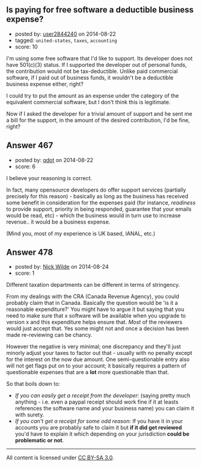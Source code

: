 ## Is paying for free software a deductible business expense?

- posted by: [user2844240](https://stackexchange.com/users/3388883/user2844240) on 2014-08-22
- tagged: `united-states`, `taxes`, `accounting`
- score: 10

I'm using some free software that I'd like to support.  Its developer does not have 501(c)(3) status.  If I supported the developer out of personal funds, the contribution would not be tax-deductible.  Unlike paid commercial software, if I paid out of business funds, it wouldn't be a deductible business expense either, right?

I could try to put the amount as an expense under the category of the equivalent commercial software, but I don't think this is legitimate.

Now if I asked the developer for a trivial amount of support and he sent me a bill for the support, in the amount of the desired contribution, I'd be fine, right?



## Answer 467

- posted by: [qdot](https://stackexchange.com/users/176688/qdot) on 2014-08-22
- score: 6

I believe your reasoning is correct. 

In fact, many opensource developers do offer support services (partially precisely for this reason) - basically as long as the business has received some benefit in consideration for the expenses paid (for instance, *readiness* to provide support, priority in being responded, guarantee that your emails would be read, etc) - which the business would in turn use to increase revenue.. it would be a business expense.

(Mind you, most of my experience is UK based, IANAL, etc.) 


## Answer 478

- posted by: [Nick Wilde](https://stackexchange.com/users/454046/nick-wilde) on 2014-08-24
- score: 1

Different taxation departments can be different in terms of stringency.

From my dealings with the CRA (Canada Revenue Agency), you could probably claim that in Canada. Basically the question would be 'is it a reasonable expenditure?' You might have to argue it but saying that you need to make sure that x software will be available when you upgrade to version x and this expenditure helps ensure that. *Most* of the reviewers would just accept that. Yes some might not and once a decision has been made re-reviewing can be chancy. 

However the negative is very minimal; one discrepancy and they'll just minorly adjust your taxes to factor out that - usually with no penalty except for the interest on the now due amount. One semi-questionable entry also will not get flags put on to your account; it basically requires a pattern of questionable expenses that are a **lot** more questionable than that.

So that boils down to:

- *If you can easily get a receipt from the developer:* (saying pretty much anything - i.e. even a paypal receipt should work fine if it at leasts references the software name and your business name) you can claim it with surety. 
- *If you can't get a receipt for some odd reason:* If you have it in your accounts you are probably safe to claim it but **if it did get reviewed** you'd have to explain it which depending on your jurisdiction **could be problematic or not**.



---

All content is licensed under [CC BY-SA 3.0](https://creativecommons.org/licenses/by-sa/3.0/).
